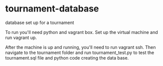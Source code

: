# tournament-database
database set up for a tournament

To run you'll need python and vagrant box. Set up the virtual machine and run vagrant up. 

After the machine is up and running, you'll need to run vagrant ssh. Then navigate to the tournament folder and run tournament_test.py to test the tournament.sql file and python code creating the data base.
